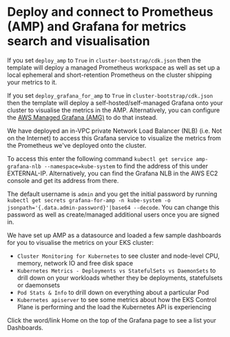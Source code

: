 # Deploy and connect to Prometheus (AMP) and Grafana for metrics search and visualisation

If you set `deploy_amp` to `True` in `cluster-bootstrap/cdk.json` then the template will deploy a managed Prometheus workspace as well as set up a local ephemeral and short-retention Prometheus on the cluster shipping your metrics to it.

If you set `deploy_grafana_for_amp` to `True` in `cluster-bootstrap/cdk.json` then the template will deploy a self-hosted/self-managed Grafana onto your cluster to visualise the metrics in the AMP. Alternatively, you can configure the [AWS Managed Grafana (AMG)](https://docs.aws.amazon.com/grafana/latest/userguide/what-is-Amazon-Managed-Service-Grafana.html) to do that instead.

We have deployed an in-VPC private Network Load Balancer (NLB) (i.e. Not on the Internet) to access this Grafana service to visualize the metrics from the Prometheus we've deployed onto the cluster.

To access this enter the following command `kubectl get service amp-grafana-nlb --namespace=kube-system` to find the address of this under EXTERNAL-IP. Alternatively, you can find the Grafana NLB in the AWS EC2 console and get its address from there.

The default username is `admin` and you get the initial password by running `kubectl get secrets grafana-for-amp -n kube-system -o jsonpath='{.data.admin-password}'|base64 --decode`. You can change this password as well as create/managed additional users once you are signed in.

We have set up AMP as a datasource and loaded a few sample dashboards for you to visualise the metrics on your EKS cluster:
* `Cluster Monitoring for Kubernetes` to see cluster and node-level CPU, memory, network IO and free disk space
* `Kubernetes Metrics - Deployments vs StatefulSets vs DaemonSets` to drill down on your workloads whether they be deployments, statefulsets or daemonsets
* `Pod Stats & Info` to drill down on everything about a particular Pod
* `Kubernetes apiserver` to see some metrics about how the EKS Control Plane is performing and the load the Kubernetes API is experiencing

Click the word/link Home on the top of the Grafana page to see a list your Dashboards.